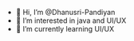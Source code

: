 - 👋 Hi, I’m @Dhanusri-Pandiyan
- 👀 I’m interested in java and UI/UX
- 🌱 I’m currently learning UI/UX


<!---
Dhanusri-Pandiyan/Dhanusri-Pandiyan is a ✨ special ✨ repository because its `README.md` (this file) appears on your GitHub profile.
You can click the Preview link to take a look at your changes.
--->
